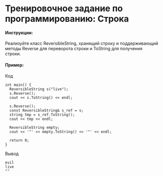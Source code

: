 # Тренировочное задание по программированию: Строка

#### Инструкции:
Реализуйте класс ReversibleString, хранящий строку и поддерживающий методы Reverse для переворота строки и ToString для получения строки.

#### Пример:
Код
```
int main() {
  ReversibleString s("live");
  s.Reverse();
  cout << s.ToString() << endl;
  
  s.Reverse();
  const ReversibleString& s_ref = s;
  string tmp = s_ref.ToString();
  cout << tmp << endl;
  
  ReversibleString empty;
  cout << '"' << empty.ToString() << '"' << endl;
  
  return 0;
}
```

Вывод
```
evil
live
""
```